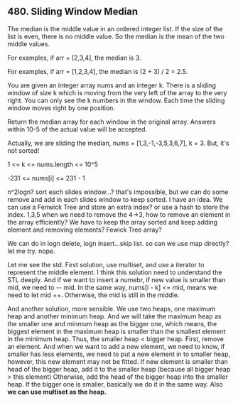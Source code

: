 ## 480. Sliding Window Median

The median is the middle value in an ordered integer list. If the size of the list is even, there is no middle value. So the median is the mean of the two middle values.

For examples, if arr = [2,3,4], the median is 3.

For examples, if arr = [1,2,3,4], the median is (2 + 3) / 2 = 2.5.

You are given an integer array nums and an integer k. There is a sliding window of size k which is moving from the very left of the array to the very right. You can only see the k numbers in the window. Each time the sliding window moves right by one position.

Return the median array for each window in the original array. Answers within 10-5 of the actual value will be accepted.

Actually, we are sliding the median, nums = [1,3,-1,-3,5,3,6,7], k = 3. But, it's not sorted!

1 <= k <= nums.length <= 10^5

-231 <= nums[i] <= 231 - 1

n^2logn? sort each slides window...? that's impossible, but we can do some remove and add in each slides window to keep sorted. I have an idea. We can use a Fenwick Tree and store an extra index? or use a hash to store the index. 1,3,5 when we need to remove the 4->3, how to remove an element in the array efficiently? We have to keep the array sorted and keep adding element and removing elements? Fewick Tree array?

We can do in logn delete, logn insert...skip list. so can we use map directly? let me try. nope.

Let me see the std. First solution, use multiset, and use a iterator to represent the middle element. I think this solution need to understand the STL deeply. And if we want to insert a numebr, if new value is smaller than mid, we need to -- mid. In the same way, nums[i - k] <= mid, means we need to let mid ++. Otherwise, the mid is still in the middle. 

And another solution, more sensible. We use two heaps, one maximum heap and another minimum heap. And we will take the maximum heap as the smaller one and minmum heap as the bigger one, which means, the biggest element in the maximum heap is smaller than the smallest element in the minimum heap. Thus, the smaller heap < bigger heap. First, remove an element. And when we want to add a new element, we need to know, if smaller has less elements, we need to put a new element in to smaller heap, however, this new element may not be fitted. If new element is smaller than head of the bigger heap, add it to the smaller heap (because all bigger heap > this element) Otherwise, add the head of the bigger heap into the smaller heap. If the bigger one is smaller, basically we do it in the same way. Also **we can use multiset as the heap.**
